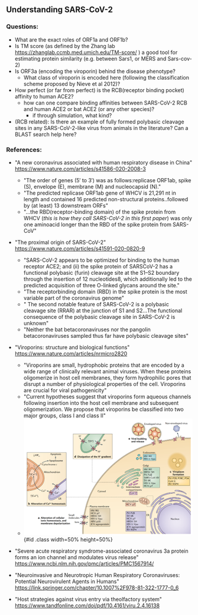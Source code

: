 ## Understanding SARS-CoV-2

### Questions:
- What are the exact roles of ORF1a and ORF1b?
- Is TM score (as defined by the Zhang lab https://zhanglab.ccmb.med.umich.edu/TM-score/ ) a good tool for estimating protein similarity (e.g. between Sars1, or MERS and Sars-cov-2)
- Is ORF3a (encoding the viroporin) behind the disease phenotype?
	- What class of viroporin is encoded here (following the classification scheme proposed by Nieve et al 2012)?	
- How perfect (or far from perfect) is the RCB(receptor binding pocket) affinity to human ACE2?
	- how can one compare binding affinities between SARS-CoV-2 RCB and human ACE2 or bat ACE2 (or any other species)?
		- if through simulation, what kind?
- (RCB related): Is there an example of fully formed polybasic cleavage sites in any SARS-CoV-2-like virus from animals in the literature? Can a BLAST search help here?


### References:
- "A new coronavirus associated with human respiratory disease in China" https://www.nature.com/articles/s41586-020-2008-3
	-  "The order of genes (5′ to 3′) was as follows:replicase ORF1ab, spike (S), envelope (E), membrane (M) and nucleocapsid (N)."
	-  "The predicted replicase ORF1ab gene of WHCV is 21,291 nt in length and contained 16 predicted non-structural proteins..followed by (at least) 13 downstream ORFs"
	-  "...the RBD(receptor-binding domain) of the spike protein from WHCV (_this is how they call SARS-CoV-2 in this first paper_) was only one aminoacid longer than the RBD of the spike protein from SARS-CoV"
- "The proximal origin of SARS-CoV-2" https://www.nature.com/articles/s41591-020-0820-9
	-	"SARS-CoV-2 appears to be optimized for binding to the human receptor ACE2; and (ii) the spike protein of SARSCoV-2 has a functional polybasic (furin) cleavage site at the S1–S2 boundary through the insertion of 12 nucleotides8, which additionally led to the predicted acquisition of three O-linked glycans around the site."
	-	"The receptorbinding domain (RBD) in the spike protein is the most variable part of the coronavirus genome"
	-	" The second notable feature of SARS-CoV-2 is a polybasic cleavage site (RRAR) at the junction of S1 and S2...The functional consequence of the polybasic cleavage site in SARS-CoV-2 is unknown"
	-	"Neither the bat betacoronaviruses nor the pangolin betacoronaviruses sampled thus far have polybasic cleavage sites"
- "Viroporins: structure and biological functions" https://www.nature.com/articles/nrmicro2820
	-	"Viroporins are small, hydrophobic proteins that are encoded by a wide range of clinically relevant animal viruses. When these proteins oligomerize in host cell membranes, they form hydrophilic pores that disrupt a number of physiological properties of the cell. Viroporins are crucial for viral pathogenicity"
	-	"Current hypotheses suggest that viroporins form aqueous channels following insertion into the host cell membrane and subsequent oligomerization. We propose that viroporins be classified into two major groups, class I and class II"
	- 	![Cytopathic effects of viroporins and their functions during the viral life cycle.](./figures/viroporin_action.png){#id .class width=50% height=50%}

- "Severe acute respiratory syndrome-associated coronavirus 3a protein forms an ion channel and modulates virus release" https://www.ncbi.nlm.nih.gov/pmc/articles/PMC1567914/


- "Neuroinvasive and Neurotropic Human Respiratory Coronaviruses: Potential Neurovirulent Agents in Humans" https://link.springer.com/chapter/10.1007%2F978-81-322-1777-0_6
- "Host strategies against virus entry via theolfactory system" https://www.tandfonline.com/doi/pdf/10.4161/viru.2.4.16138
 